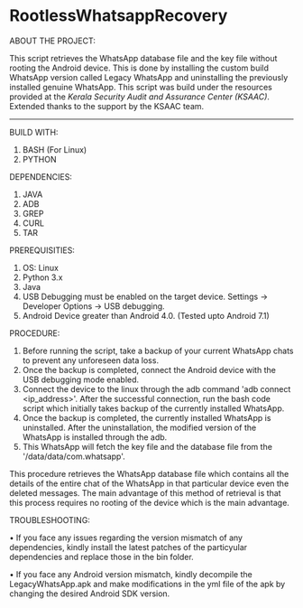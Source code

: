 # RootlessWhatsappRecovery

ABOUT THE PROJECT: 

This script retrieves the WhatsApp database file and the key file without rooting the Android device. This is done by installing the custom build WhatsApp version called Legacy WhatsApp and uninstalling the previously installed genuine WhatsApp. This script was build under the resources provided at the _Kerala Security Audit and Assurance Center (KSAAC)_. Extended thanks to the support by the KSAAC team. 

-----------------------------------------------------------------------------------------------------

BUILD WITH: 
1.	BASH (For Linux)
2.	PYTHON

DEPENDENCIES:
1.	JAVA
2.	ADB
3.	GREP
4.	CURL 
5.	TAR

PREREQUISITIES: 
1.	OS: Linux
2.	Python 3.x
3.	Java 
4.	USB Debugging must be enabled on the target device. Settings → Developer Options → USB debugging. 
5.	Android Device greater than Android 4.0. (Tested upto Android 7.1)

PROCEDURE: 
1.	Before running the script, take a backup of your current WhatsApp chats to prevent any unforeseen data loss. 
2.	Once the backup is completed, connect the Android device with the USB debugging mode enabled.
3.	Connect the device to the linux through the adb command 'adb connect <ip_address>'. After the successful connection, run the bash code script which initially takes backup of the currently installed WhatsApp.  
4.	Once the backup is completed, the currently installed WhatsApp is uninstalled. After the uninstallation, the modified version of the WhatsApp is installed through the adb. 
5.	This WhatsApp will fetch the key file and the database file from the '/data/data/com.whatsapp'. 

This procedure retrieves the WhatsApp database file which contains all the details of the entire chat 
of the WhatsApp in that particular device even the deleted messages. The main advantage of this method 
of retrieval is that this process requires no rooting of the device which is the main advantage. 

TROUBLESHOOTING: 

•	If you face any issues regarding the version mismatch of any dependencies, kindly install the latest patches of the particyular dependencies and replace those in the bin folder. 

•	If you face any Android version mismatch, kindly decompile the LegacyWhatsApp.apk and make modifications
in the yml file of the apk by changing the desired Android SDK version. 


